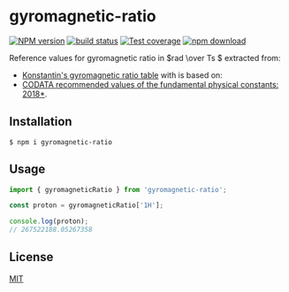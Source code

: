 # gyromagnetic-ratio

[![NPM version][npm-image]][npm-url]
[![build status][ci-image]][ci-url]
[![Test coverage][codecov-image]][codecov-url]
[![npm download][download-image]][download-url]

Reference values for gyromagnetic ratio in $rad \over Ts $ extracted from:
- [Konstantin's gyromagnetic ratio table](https://www.kherb.io/docs/nmr_table.html) with is based on:
- [CODATA recommended values of the fundamental physical constants: 2018*](https://doi.org/10.1103/RevModPhys.93.025010).

## Installation

`$ npm i gyromagnetic-ratio`

## Usage

```js
import { gyromagneticRatio } from 'gyromagnetic-ratio';

const proton = gyromagneticRatio['1H'];

console.log(proton);
// 267522188.05267358
```

## License

[MIT](./LICENSE)

[npm-image]: https://img.shields.io/npm/v/gyromagnetic-ratio.svg
[npm-url]: https://www.npmjs.com/package/gyromagnetic-ratio
[ci-image]: https://github.com/cheminfo/gyromagnetic-ratio/workflows/Node.js%20CI/badge.svg?branch=main
[ci-url]: https://github.com/cheminfo/gyromagnetic-ratio/actions?query=workflow%3A%22Node.js+CI%22
[codecov-image]: https://img.shields.io/codecov/c/github/cheminfo/gyromagnetic-ratio.svg
[codecov-url]: https://codecov.io/gh/cheminfo/gyromagnetic-ratio
[download-image]: https://img.shields.io/npm/dm/gyromagnetic-ratio.svg
[download-url]: https://www.npmjs.com/package/gyromagnetic-ratio
